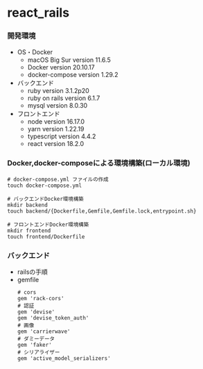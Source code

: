 # react_rails
### 開発環境
- OS・Docker
  - macOS Big Sur version 11.6.5
  - Docker version 20.10.17
  - docker-compose version 1.29.2
- バックエンド
  - ruby version 3.1.2p20
  - ruby on rails version 6.1.7
  - mysql version 8.0.30
- フロントエンド
  - node version 16.17.0
  - yarn version 1.22.19
  - typescript version 4.4.2
  - react version 18.2.0

### Docker,docker-composeによる環境構築(ローカル環境)
```
# docker-compose.yml ファイルの作成
touch docker-compose.yml

# バックエンドDocker環境構築
mkdir backend
touch backend/{Dockerfile,Gemfile,Gemfile.lock,entrypoint.sh}

# フロントエンドDocker環境構築
mkdir frontend
touch frontend/Dockerfile

```
### バックエンド
- railsの手順
- gemfile
  ```
  # cors
  gem 'rack-cors'
  # 認証
  gem 'devise'
  gem 'devise_token_auth'
  # 画像
  gem 'carrierwave'
  # ダミーデータ
  gem 'faker'
  # シリアライザー
  gem 'active_model_serializers'
  ```